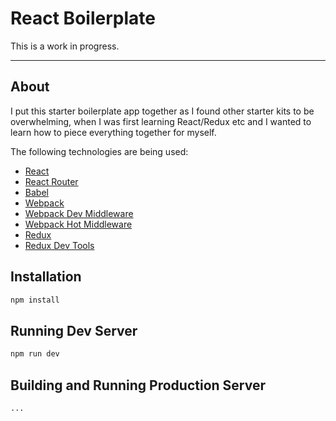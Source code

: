 # React Boilerplate

This is a work in progress.

---

## About

I put this starter boilerplate app together as I found other starter kits to be overwhelming, when I was first learning React/Redux etc and I wanted to learn
 how to piece everything together for myself.

The following technologies are being used:

* [React](https://github.com/facebook/react)
* [React Router](https://github.com/rackt/react-router)
* [Babel](http://babeljs.io)
* [Webpack](http://webpack.github.io)
* [Webpack Dev Middleware](http://webpack.github.io/docs/webpack-dev-middleware.html)
* [Webpack Hot Middleware](https://github.com/glenjamin/webpack-hot-middleware)
* [Redux](https://github.com/rackt/redux)
* [Redux Dev Tools](https://github.com/gaearon/redux-devtools)

## Installation

```bash
npm install
```

## Running Dev Server

```bash
npm run dev
```

## Building and Running Production Server

```bash
...
```